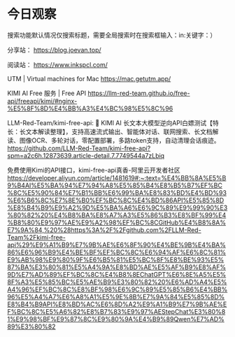 # 今日观察

搜索功能默认情况仅搜索标题，需要全局搜索时在搜索框输入：in:关键字：）  

分享站： https://blog.joevan.top/  

阅读站： https://www.inkspcl.com/  

UTM | Virtual machines for Mac  https://mac.getutm.app/    

KIMI AI Free 服务 | Free API  https://llm-red-team.github.io/free-api/freeapi/kimi/#nginx-%E5%8F%8D%E4%BB%A3%E4%BC%98%E5%8C%96    

LLM-Red-Team/kimi-free-api: 🚀 KIMI AI 长文本大模型逆向API白嫖测试【特长：长文本解读整理】，支持高速流式输出、智能体对话、联网搜索、长文档解读、图像OCR、多轮对话，零配置部署，多路token支持，自动清理会话痕迹。  https://github.com/LLM-Red-Team/kimi-free-api?spm=a2c6h.12873639.article-detail.7.7749544a7zLbiq    

免费使用Kimi的API接口，kimi-free-api真香-阿里云开发者社区  https://developer.aliyun.com/article/1481619#:~:text=%E4%BB%8A%E5%B9%B4AI%E5%BA%94%E7%94%A8%E5%85%B4%E8%B5%B7%EF%BC%8C%E5%90%84%E7%B1%BB%E6%99%BA%E8%83%BD%E4%BD%93%E6%B6%8C%E7%8E%B0%EF%BC%8C%E4%BD%86API%E5%85%8D%E8%B4%B9%E9%A2%9D%E5%BA%A6%E6%9C%89%E9%99%90%E3%80%82%20%E4%B8%BA%E8%A7%A3%E5%86%B3%E8%BF%99%E4%B8%80%E9%97%AE%E9%A2%98%EF%BC%8CGitHub%E4%B8%8A%E7%9A%84,%20%28https%3A%2F%2Fgithub.com%2FLLM-Red-Team%2Fkimi-free-api%29%E9%A1%B9%E7%9B%AE%E6%8F%90%E4%BE%9B%E4%BA%86%E6%96%B9%E4%BE%BF%EF%BC%8C%E6%94%AF%E6%8C%81%E9%AB%98%E9%80%9F%E6%B5%81%E5%BC%8F%E8%BE%93%E5%87%BA%E3%80%81%E5%A4%9A%E8%BD%AE%E5%AF%B9%E8%AF%9D%E7%AD%89%EF%BC%8C%E4%B8%8EChatGPT%E6%8E%A5%E5%8F%A3%E5%85%BC%E5%AE%B9%E3%80%82%20%E6%AD%A4%E5%A4%96%EF%BC%8C%E8%BF%98%E6%9C%89%E5%85%B6%E4%BB%96%E5%A4%A7%E6%A8%A1%E5%9E%8B%E7%9A%84%E5%85%8D%E8%B4%B9API%E8%BD%AC%E6%8D%A2%E9%A1%B9%E7%9B%AE%EF%BC%8C%E5%A6%82%E8%B7%83%E9%97%AEStepChat%E3%80%81%E9%98%BF%E9%87%8C%E9%80%9A%E4%B9%89Qwen%E7%AD%89%E3%80%82    
